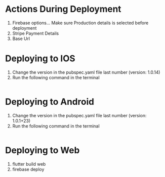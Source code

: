# Actions During Deployment
1. Firebase options... Make sure Production details is selected before deployment
2. Stripe Payment Details
3. Base Url


# Deploying to IOS
1. Change the version in the pubspec.yaml file last number (version: 1.0.14)
2. Run the following command in the terminal
```flutter build ipa
```

# Deploying to Android
1. Change the version in the pubspec.yaml file last number (version: 1.0.1+23)
2. Run the following command in the terminal
```flutter build appbundle
```

# Deploying to Web
1. flutter build web
2. firebase deploy
```